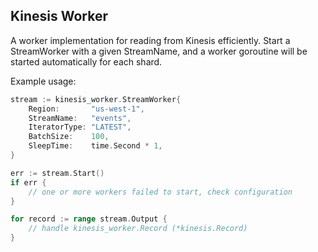 ## Kinesis Worker

A worker implementation for reading from Kinesis efficiently. Start a
StreamWorker with a given StreamName, and a worker goroutine will be started
automatically for each shard.

Example usage:

```go
stream := kinesis_worker.StreamWorker{
    Region:       "us-west-1",
    StreamName:   "events",
    IteratorType: "LATEST",
    BatchSize:    100,
    SleepTime:    time.Second * 1,
}

err := stream.Start()
if err {
    // one or more workers failed to start, check configuration
}

for record := range stream.Output {
    // handle kinesis_worker.Record (*kinesis.Record)
}
```
